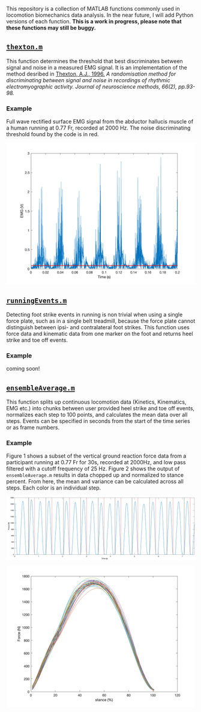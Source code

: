 This repository is a collection of MATLAB functions commonly used in locomotion biomechanics data analysis. In the near future, I will add Python versions of each function. **This is a work in progress, please note that these functions may still be buggy.**

## [`thexton.m`](thexton)

This function determines the threshold that best discriminates between signal and noise in a measured EMG signal. It is an implementation of the method desribed in 
[Thexton, A.J., 1996.](https://www.sciencedirect.com/science/article/abs/pii/0165027096000040) _A randomisation method for discriminating between signal and noise in recordings of rhythmic electromyographic activity. Journal of neuroscience methods, 66(2), pp.93-98._

### Example
Full wave rectified surface EMG signal from the abductor hallucis muscle of a human running at 0.77 Fr, recorded at 2000 Hz. The noise discriminating threshold found by the code is in red.

<p align="center">
<img align="center" src="example-figures/threshold.png" width="600" />
</p>

## [`runningEvents.m`](runningEvents)
Detecting foot strike events in running is non trivial when using a single force plate, such as in a single belt treadmill, because the force plate cannot distinguish between ipsi- and contralateral foot strikes. This function uses force data and kinematic data from one marker on the foot and returns heel strike and toe off events. 

### Example
coming soon!

## [`ensembleAverage.m`](ensembleAverage)
This function splits up continuous locomotion data (Kinetics, Kinematics, EMG etc.) into chunks between user provided heel strike and toe off events, normalizes each step to 100 points, and calculates the mean data over all steps. Events can be specified in seconds from the start of the time series or as frame numbers.

### Example
Figure 1 shows a subset of the vertical ground reaction force data from a participant running at 0.77 Fr for 30s, recorded at 2000Hz, and low pass filtered with a cutoff frequency of 25 Hz. Figure 2 shows the output of `ensembleAverage.m` results in data chopped up and normalized to stance percent. From here, the mean and variance can be calculated across all steps. Each color is an individual step.

<p align="center">
<img align="center" src="example-figures/fz-sample.png" width="600" />
</p>

<p align="center">
<img align="center" src="example-figures/fz-ensembleAvg.png" width="600" />
</p>
